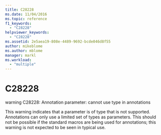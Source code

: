 ```yaml
---
title: C28228
ms.date: 11/04/2016
ms.topic: reference
f1_keywords:
  - "C28228"
helpviewer_keywords:
  - "C28228"
ms.assetid: 2e5aea19-808e-4489-9692-bcde046d8f55
author: mikeblome
ms.author: mblome
manager: markl
ms.workload:
  - "multiple"
---
```

# C28228
warning C28228: Annotation parameter: cannot use type in annotations

 This warning indicates that a parameter is of type that is not supported. Annotations can only use a limited set of types as parameters. This should not be possible if the standard macros are being used for annotations; this warning is not expected to be seen in typical use.
